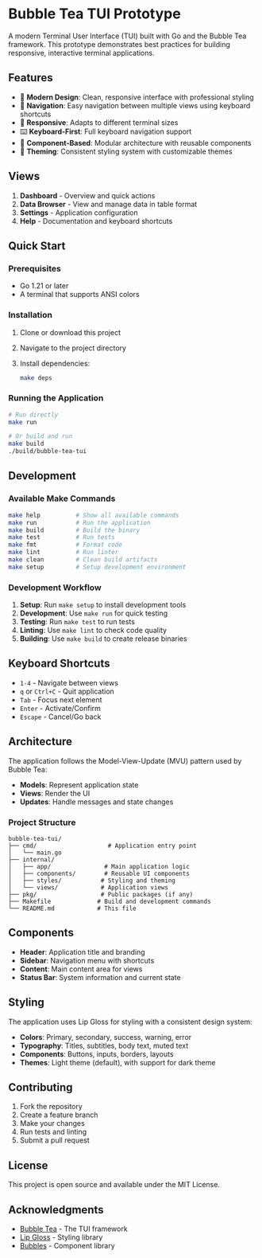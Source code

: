 # Bubble Tea TUI Prototype

A modern Terminal User Interface (TUI) built with Go and the Bubble Tea framework. This prototype demonstrates best practices for building responsive, interactive terminal applications.

## Features

- 🎨 **Modern Design**: Clean, responsive interface with professional styling
- 🧭 **Navigation**: Easy navigation between multiple views using keyboard shortcuts
- 📱 **Responsive**: Adapts to different terminal sizes
- ⌨️ **Keyboard-First**: Full keyboard navigation support
- 🎯 **Component-Based**: Modular architecture with reusable components
- 🎨 **Theming**: Consistent styling system with customizable themes

## Views

1. **Dashboard** - Overview and quick actions
2. **Data Browser** - View and manage data in table format
3. **Settings** - Application configuration
4. **Help** - Documentation and keyboard shortcuts

## Quick Start

### Prerequisites

- Go 1.21 or later
- A terminal that supports ANSI colors

### Installation

1. Clone or download this project
2. Navigate to the project directory
3. Install dependencies:

   ```bash
   make deps
   ```

### Running the Application

```bash
# Run directly
make run

# Or build and run
make build
./build/bubble-tea-tui
```

## Development

### Available Make Commands

```bash
make help          # Show all available commands
make run           # Run the application
make build         # Build the binary
make test          # Run tests
make fmt           # Format code
make lint          # Run linter
make clean         # Clean build artifacts
make setup         # Setup development environment
```

### Development Workflow

1. **Setup**: Run `make setup` to install development tools
2. **Development**: Use `make run` for quick testing
3. **Testing**: Run `make test` to run tests
4. **Linting**: Use `make lint` to check code quality
5. **Building**: Use `make build` to create release binaries

## Keyboard Shortcuts

- `1-4` - Navigate between views
- `q` or `Ctrl+C` - Quit application
- `Tab` - Focus next element
- `Enter` - Activate/Confirm
- `Escape` - Cancel/Go back

## Architecture

The application follows the Model-View-Update (MVU) pattern used by Bubble Tea:

- **Models**: Represent application state
- **Views**: Render the UI
- **Updates**: Handle messages and state changes

### Project Structure

```
bubble-tea-tui/
├── cmd/                    # Application entry point
│   └── main.go
├── internal/
│   ├── app/               # Main application logic
│   ├── components/        # Reusable UI components
│   ├── styles/           # Styling and theming
│   └── views/            # Application views
├── pkg/                  # Public packages (if any)
├── Makefile             # Build and development commands
└── README.md            # This file
```

## Components

- **Header**: Application title and branding
- **Sidebar**: Navigation menu with shortcuts
- **Content**: Main content area for views
- **Status Bar**: System information and current state

## Styling

The application uses Lip Gloss for styling with a consistent design system:

- **Colors**: Primary, secondary, success, warning, error
- **Typography**: Titles, subtitles, body text, muted text
- **Components**: Buttons, inputs, borders, layouts
- **Themes**: Light theme (default), with support for dark theme

## Contributing

1. Fork the repository
2. Create a feature branch
3. Make your changes
4. Run tests and linting
5. Submit a pull request

## License

This project is open source and available under the MIT License.

## Acknowledgments

- [Bubble Tea](https://github.com/charmbracelet/bubbletea) - The TUI framework
- [Lip Gloss](https://github.com/charmbracelet/lipgloss) - Styling library
- [Bubbles](https://github.com/charmbracelet/bubbles) - Component library
